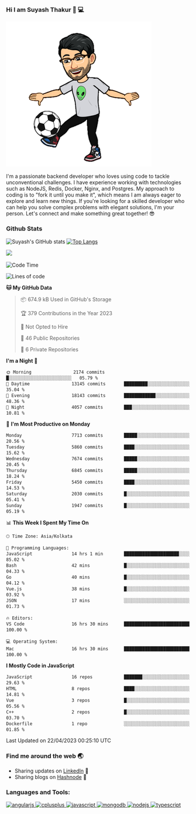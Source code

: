 ### Hi I am Suyash Thakur 👋 :computer:
![alt text](https://github.com/suyash-thakur/suyash-thakur/blob/main/b6cb4bdfda210a55fbf6c0d70b4a5a0af8891e10b39cdf69c4ac720f3c472fed.0.png)
<!--
**suyash-thakur/suyash-thakur** is a ✨ _special_ ✨ repository because its `README.md` (this file) appears on your GitHub profile.

Here are some ideas to get you started:

- 🔭 I’m currently working on ...
- 🌱 I’m currently learning ...
- 👯 I’m looking to collaborate on ...
- 🤔 I’m looking for help with ...
- 💬 Ask me about ...
- 📫 How to reach me: ...
- 😄 Pronouns: ...
- ⚡ Fun fact: ...
-->
I'm a passionate backend developer who loves using code to tackle unconventional challenges. I have experience working with technologies such as NodeJS, Redis, Docker, Nginx, and Postgres. My approach to coding is to "fork it until you make it", which means I am always eager to explore and learn new things. If you're looking for a skilled developer who can help you solve complex problems with elegant solutions, I'm your person. Let's connect and make something great together! 😎


### Github Stats
![Suyash's GitHub stats](https://github-readme-stats.vercel.app/api?username=suyash-thakur&show_icons=true&theme=radical)
[![Top Langs](https://github-readme-stats.vercel.app/api/top-langs/?username=suyash-thakur&hide=css,dockerfile&langs_count=8&layout=compact&theme=radical)](https://github.com/anuraghazra/github-readme-stats)

![](https://komarev.com/ghpvc/?username=suyash-thakur)

<!--START_SECTION:waka-->
![Code Time](http://img.shields.io/badge/Code%20Time-1%2C411%20hrs%206%20mins-blue)

![Lines of code](https://img.shields.io/badge/From%20Hello%20World%20I%27ve%20Written-12.4%20million%20lines%20of%20code-blue)

**🐱 My GitHub Data** 

> 📦 674.9 kB Used in GitHub's Storage 
 > 
> 🏆 379 Contributions in the Year 2023
 > 
> 🚫 Not Opted to Hire
 > 
> 📜 46 Public Repositories 
 > 
> 🔑 6 Private Repositories 
 > 
**I'm a Night 🦉** 

```text
🌞 Morning                2174 commits        █░░░░░░░░░░░░░░░░░░░░░░░░   05.79 % 
🌆 Daytime                13145 commits       █████████░░░░░░░░░░░░░░░░   35.04 % 
🌃 Evening                18143 commits       ████████████░░░░░░░░░░░░░   48.36 % 
🌙 Night                  4057 commits        ███░░░░░░░░░░░░░░░░░░░░░░   10.81 % 
```
📅 **I'm Most Productive on Monday** 

```text
Monday                   7713 commits        █████░░░░░░░░░░░░░░░░░░░░   20.56 % 
Tuesday                  5860 commits        ████░░░░░░░░░░░░░░░░░░░░░   15.62 % 
Wednesday                7674 commits        █████░░░░░░░░░░░░░░░░░░░░   20.45 % 
Thursday                 6845 commits        █████░░░░░░░░░░░░░░░░░░░░   18.24 % 
Friday                   5450 commits        ████░░░░░░░░░░░░░░░░░░░░░   14.53 % 
Saturday                 2030 commits        █░░░░░░░░░░░░░░░░░░░░░░░░   05.41 % 
Sunday                   1947 commits        █░░░░░░░░░░░░░░░░░░░░░░░░   05.19 % 
```


📊 **This Week I Spent My Time On** 

```text
🕑︎ Time Zone: Asia/Kolkata

💬 Programming Languages: 
JavaScript               14 hrs 1 min        █████████████████████░░░░   85.02 % 
Bash                     42 mins             █░░░░░░░░░░░░░░░░░░░░░░░░   04.33 % 
Go                       40 mins             █░░░░░░░░░░░░░░░░░░░░░░░░   04.12 % 
Vue.js                   38 mins             █░░░░░░░░░░░░░░░░░░░░░░░░   03.92 % 
JSON                     17 mins             ░░░░░░░░░░░░░░░░░░░░░░░░░   01.73 % 

🔥 Editors: 
VS Code                  16 hrs 30 mins      █████████████████████████   100.00 % 

💻 Operating System: 
Mac                      16 hrs 30 mins      █████████████████████████   100.00 % 
```

**I Mostly Code in JavaScript** 

```text
JavaScript               16 repos            ███████░░░░░░░░░░░░░░░░░░   29.63 % 
HTML                     8 repos             ████░░░░░░░░░░░░░░░░░░░░░   14.81 % 
Vue                      3 repos             █░░░░░░░░░░░░░░░░░░░░░░░░   05.56 % 
C++                      2 repos             █░░░░░░░░░░░░░░░░░░░░░░░░   03.70 % 
Dockerfile               1 repo              ░░░░░░░░░░░░░░░░░░░░░░░░░   01.85 % 
```




 Last Updated on 22/04/2023 00:25:10 UTC
<!--END_SECTION:waka-->

### Find me around the web :earth_asia:
  - Sharing updates on [LinkedIn](https://www.linkedin.com/in/suyash-thakur-06777016a/) :briefcase:
  - Sharing blogs on [Hashnode](https://suyashthakurblog.hashnode.dev/) 📝
  
  
<h3 align="left">Languages and Tools:</h3>
<p align="left"> <a href="https://angular.io" target="_blank"> <img src="https://simpleicons.org/icons/angular.svg" alt="angularjs" width="40" height="40"/> </a> <a href="https://www.w3schools.com/cpp/" target="_blank"> <img src="https://simpleicons.org/icons/cplusplus.svg" alt="cplusplus" width="40" height="40"/> </a><a href="https://developer.mozilla.org/en-US/docs/Web/JavaScript" target="_blank"> <img src="https://simpleicons.org/icons/javascript.svg" alt="javascript" width="40" height="40"/> </a> <a href="https://www.mongodb.com/" target="_blank"> <img src="https://simpleicons.org/icons/mongodb.svg" alt="mongodb" width="40" height="40"/> </a> <a href="https://nodejs.org" target="_blank"> <img src="https://simpleicons.org/icons/nodedotjs.svg" alt="nodejs" width="40" height="40"/> </a> <a href="https://postman.com" target="_blank"> <img src="https://simpleicons.org/icons/typescript.svg" alt="typescript" width="40" height="40"/> </a> </p>

